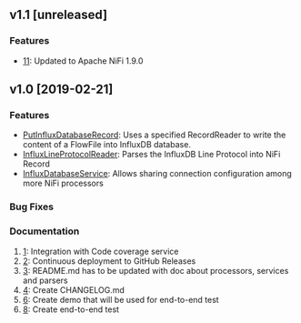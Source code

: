 ## v1.1 [unreleased]

### Features
* [11](https://github.com/bonitoo-io/nifi-influxdb-bundle/issues/11): Updated to Apache NiFi 1.9.0

## v1.0 [2019-02-21]

### Features
* [PutInfluxDatabaseRecord](https://github.com/bonitoo-io/nifi-influxdb-bundle#putinfluxdatabaserecord): Uses a specified RecordReader to write the content of a FlowFile into InfluxDB database.
* [InfluxLineProtocolReader](https://github.com/bonitoo-io/nifi-influxdb-bundle#influxlineprotocolreader): Parses the InfluxDB Line Protocol into NiFi Record
* [InfluxDatabaseService](https://github.com/bonitoo-io/nifi-influxdb-bundle#influxdatabaseservice): Allows sharing connection configuration among more NiFi processors

### Bug Fixes

### Documentation
1. [1](https://github.com/bonitoo-io/nifi-influxdb-bundle/issues/1): Integration with Code coverage service
1. [2](https://github.com/bonitoo-io/nifi-influxdb-bundle/issues/2): Continuous deployment to GitHub Releases
1. [3](https://github.com/bonitoo-io/nifi-influxdb-bundle/issues/3): README.md has to be updated with doc about processors, services and parsers
1. [4](https://github.com/bonitoo-io/nifi-influxdb-bundle/issues/4): Create CHANGELOG.md
1. [6](https://github.com/bonitoo-io/nifi-influxdb-bundle/issues/6): Create demo that will be used for end-to-end test
1. [8](https://github.com/bonitoo-io/nifi-influxdb-bundle/issues/8): Create end-to-end test

